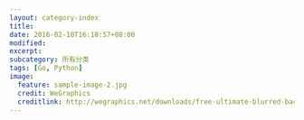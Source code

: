 ```yaml
---
layout: category-index
title: 
date: 2016-02-18T16:18:57+08:00
modified:
excerpt:
subcategory: 所有分类
tags: [Go, Python]
image:
  feature: sample-image-2.jpg
  credit: WeGraphics
  creditlink: http://wegraphics.net/downloads/free-ultimate-blurred-background-pack/
---
```


